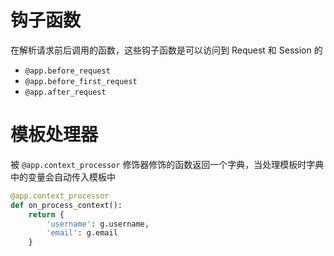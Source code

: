 # 钩子函数

在解析请求前后调用的函数，这些钩子函数是可以访问到 Request 和 Session 的

* `@app.before_request`
* `@app.before_first_request`
* `@app.after_request`
# 模板处理器

被 `@app.context_processor` 修饰器修饰的函数返回一个字典，当处理模板时字典中的变量会自动传入模板中

```python
@app.context_processor
def on_process_context():
    return {
        'username': g.username,
        'email': g.email
    }
```
